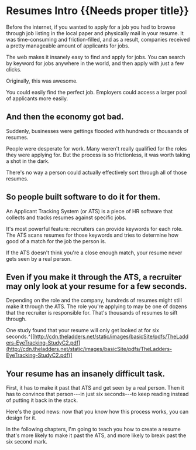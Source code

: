 
# Resumes Intro {{Needs proper title}}

Before the internet, if you wanted to apply for a job you had to browse through job listing in the local paper and physically mail in your resume. It was time-consuming and friction-filled, and as a result, companies received a pretty manageable amount of applicants for jobs.

The web makes it insanely easy to find and apply for jobs. You can search by keyword for jobs anywhere in the world, and then apply with just a few clicks.

Originally, this was awesome.

You could easily find the perfect job. Employers could access a larger pool of applicants more easily.

## And then the economy got bad.

Suddenly, businesses were gettings flooded with hundreds or thousands of resumes.

People were desperate for work. Many weren't really qualified for the roles they were applying for. But the process is so frictionless, it was worth taking a shot in the dark.

There's no way a person could actually effectively sort through all of those resumes.

## So people built software to do it for them.

An Applicant Tracking System (or ATS) is a piece of HR software that collects and tracks resumes against specific jobs.

It's most powerful feature: recruiters can provide keywords for each role. The ATS scans resumes for those keywords and tries to determine how good of a match for the job the person is.

If the ATS doesn't think you're a close enough match, your resume never gets seen by a real person.

## Even if you make it through the ATS, a recruiter may only look at your resume for a few seconds.

Depending on the role and the company, hundreds of resumes might still make it through the ATS. The role you're applying to may be one of dozens that the recruiter is responsible for. That's thousands of resumes to sift through.

One study found that your resume will only get looked at for six seconds.^[[http://cdn.theladders.net/static/images/basicSite/pdfs/TheLadders-EyeTracking-StudyC2.pdf](http://cdn.theladders.net/static/images/basicSite/pdfs/TheLadders-EyeTracking-StudyC2.pdf)]

## Your resume has an insanely difficult task.

First, it has to make it past that ATS and get seen by a real person. Then it has to convince that person---in just six seconds---to keep reading instead of putting it back in the stack.

Here's the good news: now that you know how this process works, you can design for it.

In the following chapters, I'm going to teach you how to create a resume that's more likely to make it past the ATS, and more likely to break past the six second mark.